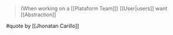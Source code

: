 > (When working on a [[Plataform Team]]) [[User|users]] want [[Abstraction]]

#quote by [[Jhonatan Carillo]]